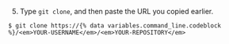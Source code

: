 5. Type `git clone`, and then paste the URL you copied earlier.
  ```shell
  $ git clone https://{% data variables.command_line.codeblock %}/<em>YOUR-USERNAME</em>/<em>YOUR-REPOSITORY</em>
  ```
